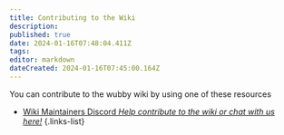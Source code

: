 ```yaml
---
title: Contributing to the Wiki
description: 
published: true
date: 2024-01-16T07:48:04.411Z
tags: 
editor: markdown
dateCreated: 2024-01-16T07:45:00.164Z
---
```


You can contribute to the wubby wiki by using one of these resources

- [Wiki Maintainers Discord *Help contribute to the wiki or chat with us here!*](https://www.roblox.com/games/12519560096/Wubby)
{.links-list}